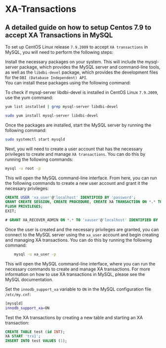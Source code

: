 # XA-Transactions

## A detailed guide on how to setup Centos 7.9 to accept XA Transactions in MySQL

To set up CentOS Linux release `7.9.2009` to accept `XA transactions` in MySQL, you will need to perform the following steps:

Install the necessary packages on your system. This will include the mysql-server package, which provides the MySQL server and command-line tools, as well as the `libdbi-devel` package, which provides the development files for the `DBI (Database Independent) API`.</br>
You can install these packages using the following command:

To check if mysql-server libdbi-devel is installed in CentOS Linux `7.9.2009`, use the yum command:

```bash
yum list installed | grep mysql-server libdbi-devel
```

```bash
sudo yum install mysql-server libdbi-devel
```

Once the packages are installed, start the MySQL server by running the following command:

```bash
sudo systemctl start mysqld
```

Next, you will need to create a user account that has the necessary privileges to create and manage `XA transactions`.
You can do this by running the following commands:

```bash
mysql -u root -p
```

This will open the MySQL command-line interface. From here, you can run the following commands to create a new user account and grant it the necessary privileges:

```sql
CREATE USER 'xa_user'@'localhost' IDENTIFIED BY 'password';
GRANT CREATE SESSION, CREATE PROCEDURE, CREATE XA TRANSACTION ON *.* TO 'xa_user'@'localhost';
FLUSH PRIVILEGES;
EXIT;

# GRANT XA_RECOVER_ADMIN ON *.* TO 'xauser'@'localhost' IDENTIFIED BY 'password';
```

Once the user is created and the necessary privileges are granted, you can connect to the MySQL server using the `xa_user` account
and begin creating and managing XA transactions. You can do this by running the following command:

```bash
    mysql -u xa_user -p
```

This will open the MySQL command-line interface, where you can run the necessary commands to create and manage XA transactions.
For more information on how to use XA transactions in MySQL, please see the MySQL documentation.

Set the `innodb_support_xa` variable to `ON` in the MySQL configuration file `/etc/my.cnf`:

```bash
[mysqld]
innodb_support_xa=ON
```

Test the XA transactions by creating a new table and starting an XA transaction:

```sql
CREATE TABLE test (id INT);
XA START 'trx1';
INSERT INTO test VALUES (1);
```

